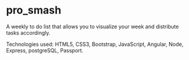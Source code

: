 # pro_smash

A weekly to do list that allows you to visualize your week and distribute tasks accordingly. 

Technologies used: HTML5, CSS3, Bootstrap, JavaScript, Angular, Node, Express, postgreSQL, Passport.
